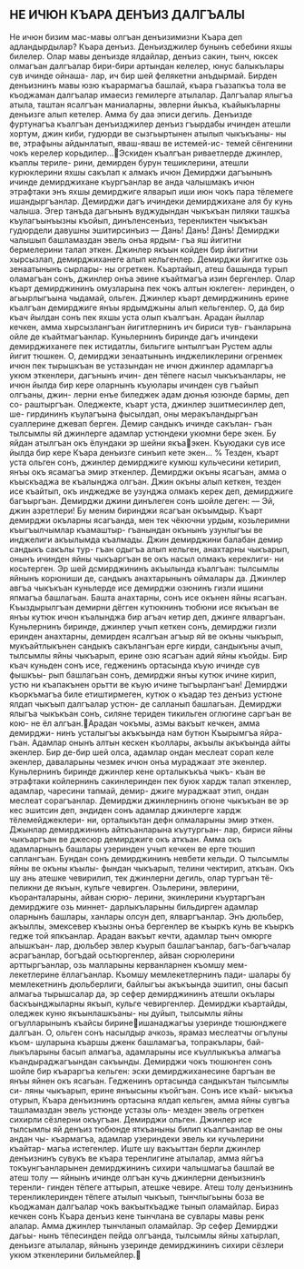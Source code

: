 ## НЕ ИЧЮН КЪАРА ДЕНЪИЗ ДАЛГЪАЛЫ
Не ичюн бизим мас-мавы олгъан денъизимизни Къара деп адландырдылар? Къара денъиз. Денъизджилер бунынъ себебини яхшы билелер. Олар мавы денъизде ялдайлар, денъиз сакин, тынч, юксек олмагъан далгъалар бири-бири артындан келелер, юнус балыкълары сув ичинде ойнаша- лар, ич бир шей фелякетни анъдырмай. Бирден денъизнинъ мавы юзю къарармагъа башлай, къара гъазапкъа тола ве къоджаман далгъалар имаесиз гемилерге атылалар. Далгъалар ялыгъа атыла, таштан ясалгъан маниаларны, эвлерни йыкъа, къайыкъларны денъизге алып кетелер.
Амма бу даа эписи дегиль. Денъизде фуртунагъа къалгъан денъизджилер денъиз гъырдабы ичинден атешли хортум, джин киби, гудюрди ве сызгьыртынен атылып чыкъкъаны- ны ве, этрафыны айдынлатып, яваш-яваш ве истемей-ис- темей сёнгенини чокъ керелер корьдилер...Эскиден къалгъан риваетлерде джинлер, къаплы териле- рини, демирден бурун тешиклерини, атешли курюклерини яхшы сакълап к алмакъ ичюн Демирджи дагъынынъ ичинде демирджихане къургъанлар ве анда чалышмакъ ичюн этрафтаки энъ яхшы демирджиге ялварып иши июн чокъ пара тёлемеге ишандыргъанлар.
Демирджи дагъ ичиндеки демирджихане аля бу кунь чалыша. Эгер танъда дагънынъ вуджудындан чыкъкъан пиляки ташкъа къулагъынъызны къойып, динъленсенъиз, теренликтен чыкъкъан гудюрдели давушны эшитирсинъиз — Дань! Данъ! Данъ!
Демирджи чалышып башламаздан эвель онъа ярдым- гъа яш йигитни бермелерини талап эткен. Джинлер якъын койден бир йигитни хырсызлап, демирджиханеге алып кельгенлер. Демирджи йигитке озь зенаатынынъ сырлары- ны огреткен. Къартайып, атеш башында турып оламагъан сонъ, джинлер онъа эвине къайтмагъа изин бергенлер. Олар къарт демирджининъ омузларына пек чокъ алтын юклеген- леринден, о агьырлыгъына чыдамай, ольген.
Джинлер къарт демирджининъ ерине къалгъан демирджиге янъы ярдымджыны алып кельгенлер. О, да бир къач йылдан сонъ пек яхшы уста олып къалгъан. Арадан йыллар кечкен, амма хырсызлангъан йигитлернинъ ич бириси тув- гъанларына ойле де къайтмагъанлар.
Куньлернинъ биринде дагъ ичиндеки демирджиханеге пек истидатлы, бильгиге ынтылгъан Рустем адлы йигит тюшкен. О, демирджи зенаатынынъ инджеликлерини огренмек ичюн пек тырышкъан ве устазындан не ичюн джинлер адамларгъа укюм эткенлери, дагънынъ ичин- ден тёпеге насыл чыкъкъанлары, не ичюн йылда бир кере оларнынъ къуюлары ичинден сув гъайып олгъаны, джин- лерни енъе биледжек адам дюнья юзюнде бармы, деп со- раштыргъан.
Оледжекте, къарт уста, джинлер эшитмесинлер деп, ше- гирдининъ къулагъына фысылдап, оны меракъландыргъан суаллерине джевап берген. Демир сандыкъ ичинде сакълан- гъан тылсымлы яй джинлерге адамлар устюндеки укюмни бере экен. Бу яйдан атылгъан окъ ёлундаки эр шейни якъаэкен. Къуюдаки сув исе йылда бир кере Къара денъизге синъип кете экен...
%
Тезден, къарт уста ольген сонъ, джинлер демирджиге кумюш кульчесини кетирип, янъы окъ ясамагъа эмир эткенлер. Демирджи окъны ясагъан, амма о къыскъаджа ве къалынджа олгъан. Джин окъны алып кеткен, тезден исе къайтып, окъ инджедже ве узунджа олмакъ керек деп, демирджиге багъыргъан.
Демирджи джини динълеген сонъ шойле деген:
— Эй, джин азретлери! Бу меним биринджи ясагъан окъымдыр. Къарт демирджи окъларны ясагъанда, мен тек чёкючни урдым, козьлеримни къыгъылчымлар къамаштыр- гъанындан окънынъ узунлыгъы ве инджелиги акъылымда къалмады.
Джин демирджини балабан демир сандыкъ сакълы тур- гъан одыгъа алып кельген, анахтарны чыкъарып, онынъ ичинден яйны чыкъаргъан ве окъ насыл олмакъ кереклиги- ни косьтерген.
Эр шей дсмирджининъ акъылында къалгъан: тылсымлы яйнынъ корюниши де, сандыкъ анахтарынынъ оймалары да. Джинлер авгъа чыкъкъан куньлерде исе демирджи озюнинъ гизли ишини япмагъа башлагьан. Башта анахтарны, сонъ исе окънен яйны ясагъан. Къыздырылгъан демирни дёгген кутюкнинъ тюбюни исе якъкъан ве янъы кутюк ичюн къалынджа бир агъач кетир деп, джинге ялваргъан.
Куньлернинъ биринде, джинлер учып кеткен сонъ, демирджи гизли еринден анахтарны, демирден ясалгъан агъыр яй ве окъны чыкърып, мукъайтлыкънен сандыкъ сакълангъан ерге кирди, сандыкъны ачып, тылсымлы яйны чыкъарып, ерине озю ясагъан адий яйны къойды. Бир къач куньден сонъ исе, гедженинъ ортасында къую ичинде сув фышкъы- рып башлагьан сонъ, демирджи янъы кутюк ичине кирип, устю ни къапакънен орьтти ве къую ичине тыгъырлангъан!
Демирджи къоркъмагъа биле етиштирмеген, кутюк о къадар тез денъиз устюне ялдап чыкъып далгъалар устюн- де салланып башлагьан. Демирджи ялыгъа чыкъкъан сонъ, силяне териден тикильген оглюгине саргъан ве кою- не ёл алгъан.Арадан чокъмы, азмы вакъыт кечкен, амма демирджи- нинъ усталыгъы акъкъында нам бутюн Къырымгъа яйра- гъан. Адамлар онынъ алтын кескен къоллары, акъылы акъкъында айты экенлер. Бир де-бир шей олса, адамлар ондан меслеат сорап келе экенлер, даваларыны чезмек ичюн онъа мураджаат эте экенлер.
Куньлернинъ биринде джинлер кене орталыкъкъа чыкъ- къан ве этрафтаки койлернинъ сакинлеринден пек буюк хардж талап эткенлер, адамлар, чаресини тапмай, демир- джиге мураджаат этип, ондан меслеат сорагъанлар. Демирджи джинлернинъ огюне чыкъкъан ве эр кес эшитсин деп, эндиден сонъ адамлар джинлерге хардж тёлемейджеклери- ни, орталыкътан дефн олмаларыны эмир эткен.
Джынлар демирджининъ айткъанларына къутургьан- лар, бириси яйны чыкъаргъан ве джесюр демирджиге окъ аткъан. Амма окъ адамларнынъ башлары узеринден учып кечкен ве ерге тюшип саплангъан. Бундан сонъ демирджининъ невбети кельди. О тылсымлы яйны ве окъны къылы- фындан чыкъарып, телини чектирип, аткъан. Окъ шу ань атешке чевирилип, тек джинлерни дегиль, олар тургъан тё- пеликни де якъын, кульге чевирген.
Озьлерини, эвлерини, къоранталарыны, айван сюрю- лерини, экинлерини къуртаргъан демирджиге озь миннет- дарлыкъларыны бильдирген адамлар оларнынъ башлары, ханлары олсун деп, ялваргъанлар. Энъ дюльбер, акъыллы, эмексевер къызны онъа бергенлер ве къыркъ кунь ве къыркъ гедже той япкъанлар.
Арадан вакъыт кечти, адамлар тынч омюрге алышкъан- лар, дюльбер эвлер къурып башлагъанлар, багъ-багъчалар асрагъанлар, богъдай осьтюргенлер, айван сюрюлерини арттыргъанлар, озь малларыны керванларнен къомшу мем- лекетлерине ёллагъанлар. Къомшу мемлекетлернинъ пади- шалары бу мемлекетнинъ дюльберлиги, байлыгъы акъкъында эшитип, оны басып алмагьа тырышсалар да, эр сефер демирджининъ атешли окълары баскъынджыларны якъып, кульге чевиргенлер.
Демирджи къартайды, оледжек куню якъынлашкъаны- ны дуйып, тылсымлы яйны огъулларынынъ къайсы биринеишанаджагъы узеринде тюшюнджеге далгъан. О, ольген сонъ насылдыр ачкозь, ярамаз меслеатчы огълуны къом- шуларына къаршы дженк башламагъа, топракълары, бай- лыкъларыны басып алмагъа, адамларыны исе къуллыкъкъа алмагъа къандыраджагъындан сакъынды.
Демирджи чокъ тюшюнген сонъ шойле бир къараргъа кельген: эски демирджиханесине баргъан ве янъы яйнен окъ ясагьан. Гедженинъ ортасында сандыкътан тылсымлы си- ляны чыкъарып, ерине янъысыны къойгъан. Сонъ исе къай- ыкъкъа отурып, Къара денъизнинъ ортасына ялдап кельген, амма яйны сувгъа ташламаздан эвель устюнде устазы оль- мезден эвель огреткен сихирли сёзлерни окъугъан.
Демирджи ольген. Джинлер исе тылсымлы яй денъиз тюбюнде яткъаныны билип къалгъанлар ве оны андан чы- къармагъа, адамлар узериндеки эвель ки кучьлерини къайтар- магьа истегенлер.
Иште шу вакъыттан берли джинлер денъизнинъ сувукъ ве къара теренлигине атылалар, амма яйгъа токъунгъанларынен демирджининъ сихири чалышмагьа башлай ве атеш толу — яйнынъ ичинде олгъан кучь джинлерни денъизнинъ теренли- гинден тёпеге аттырып, атешке чевире.
Атеш толу денъизнинъ теренликлеринден тёпеге атылып чыкъып, тынчлыгьыны боза ве къоджаман далгъалар чокъ вакъыткъадже тынып оламайлар. Бираз кечкен сонъ Къара денъиз кене тынчлана ве сувлары мавы ренк алалар. Амма джинлер тынчланып оламайлар. Эр сефер Демирджи дагьы- нынъ тёпесинден пейда олгъанда, тылсымлы яйны хатырлап, денъизге атылалар, яйнынъ узеринде демирджининъ сихири сёзлери укюм эткенлерини бильмейлер.

